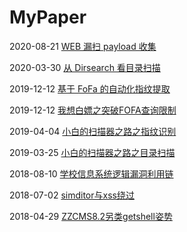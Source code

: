 # MyPaper
2020-08-21 [WEB 漏扫 payload 收集](https://github.com/Fuinow/MyPaper/blob/master/WEB%E6%BC%8F%E6%89%ABpayload%E6%94%B6%E9%9B%86.md)

2020-03-30 [从 Dirsearch 看目录扫描](https://github.com/Fuinow/MyPaper/blob/master/%E4%BB%8Edirsearch%E7%9C%8B%E7%9B%AE%E5%BD%95%E6%89%AB%E6%8F%8F/%E4%BB%8Edirsearch%E7%9C%8B%E7%9B%AE%E5%BD%95%E6%89%AB%E6%8F%8F.md)

2019-12-12 [基于 FoFa 的自动化指纹提取](https://github.com/Fuinow/MyPaper/blob/master/%E5%9F%BA%E4%BA%8Efofa%E7%9A%84%E8%87%AA%E5%8A%A8%E5%8C%96%E6%8C%87%E7%BA%B9%E6%8F%90%E5%8F%96/%E5%9F%BA%E4%BA%8Efofa%E7%9A%84%E8%87%AA%E5%8A%A8%E5%8C%96%E6%8C%87%E7%BA%B9%E6%8F%90%E5%8F%96.md)

2019-12-12 [我想白嫖之突破FOFA查询限制](https://github.com/Fuinow/MyPaper/blob/master/%E6%88%91%E6%83%B3%E7%99%BD%E5%AB%96%E4%B9%8B%E7%AA%81%E7%A0%B4FOFA%E6%9F%A5%E8%AF%A2%E9%99%90%E5%88%B6/%E6%88%91%E6%83%B3%E7%99%BD%E5%AB%96%E4%B9%8B%E7%AA%81%E7%A0%B4FOFA%E6%9F%A5%E8%AF%A2%E9%99%90%E5%88%B6.md)

2019-04-04 [小白的扫描器之路之指纹识别](https://github.com/Fuinow/MyPaper/blob/master/%E5%B0%8F%E7%99%BD%E7%9A%84%E6%89%AB%E6%8F%8F%E5%99%A8%E4%B9%8B%E8%B7%AF/%E5%B0%8F%E7%99%BD%E7%9A%84%E6%89%AB%E6%8F%8F%E5%99%A8%E4%B9%8B%E8%B7%AF%E4%B9%8B%E6%8C%87%E7%BA%B9%E8%AF%86%E5%88%AB/%E5%B0%8F%E7%99%BD%E7%9A%84%E6%89%AB%E6%8F%8F%E5%99%A8%E4%B9%8B%E8%B7%AF%E4%B9%8B%E6%8C%87%E7%BA%B9%E8%AF%86%E5%88%AB.MD)

2019-03-25 [小白的扫描器之路之目录扫描](https://github.com/Fuinow/MyPaper/blob/master/%E5%B0%8F%E7%99%BD%E7%9A%84%E6%89%AB%E6%8F%8F%E5%99%A8%E4%B9%8B%E8%B7%AF/%E5%B0%8F%E7%99%BD%E7%9A%84%E6%89%AB%E6%8F%8F%E5%99%A8%E4%B9%8B%E8%B7%AF%E4%B9%8B%E7%9B%AE%E5%BD%95%E6%89%AB%E6%8F%8F/%E5%B0%8F%E7%99%BD%E7%9A%84%E6%89%AB%E6%8F%8F%E5%99%A8%E4%B9%8B%E8%B7%AF%E4%B9%8B%E7%9B%AE%E5%BD%95%E6%89%AB%E6%8F%8F.md)

2018-08-10 [学校信息系统逻辑漏洞利用链](https://github.com/Fuinow/MyPaper/blob/master/%E5%AD%A6%E6%A0%A1%E4%BF%A1%E6%81%AF%E7%B3%BB%E7%BB%9F%E9%80%BB%E8%BE%91%E6%BC%8F%E6%B4%9E%E5%88%A9%E7%94%A8%E9%93%BE.pdf)

2018-07-02 [simditor与xss绕过](https://github.com/Fuinow/MyPaper/blob/master/simditor%E4%B8%8Exss%E7%BB%95%E8%BF%87.pdf)

2018-04-29 [ZZCMS8.2另类getshell姿势](https://github.com/Fuinow/MyPaper/blob/master/ZZCMS8.2%E5%8F%A6%E7%B1%BBgetshell%E5%A7%BF%E5%8A%BF.png)

